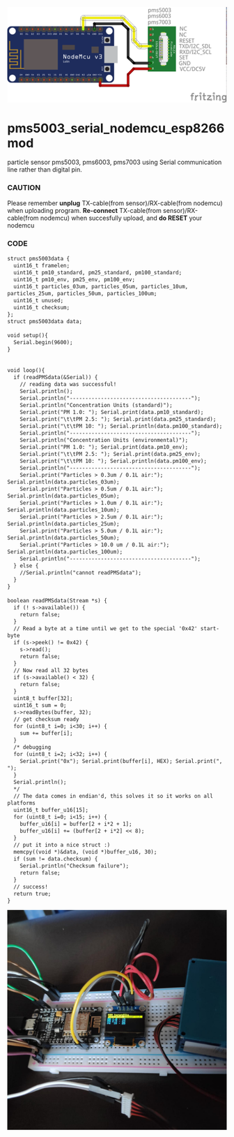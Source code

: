 ![diagram pms5003 serial nodemcu esp8266mod](https://raw.githubusercontent.com/hanandika/pms5003_serial_nodemcu_esp8266mod/master/images/pms5003_serial_nodemcu_bb.png)

# pms5003_serial_nodemcu_esp8266mod
particle sensor pms5003, pms6003, pms7003 using Serial communication line rather than digital pin.

### CAUTION
Please remember **unplug** TX-cable(from sensor)/RX-cable(from nodemcu) when uploading program.
**Re-connect** TX-cable(from sensor)/RX-cable(from nodemcu) when succesfully upload, and **do RESET** your nodemcu

### CODE
```
struct pms5003data {
  uint16_t framelen;
  uint16_t pm10_standard, pm25_standard, pm100_standard;
  uint16_t pm10_env, pm25_env, pm100_env;
  uint16_t particles_03um, particles_05um, particles_10um, particles_25um, particles_50um, particles_100um;
  uint16_t unused;
  uint16_t checksum;
};
struct pms5003data data;

void setup(){
  Serial.begin(9600);
}


void loop(){
  if (readPMSdata(&Serial)) {
    // reading data was successful!
    Serial.println();
    Serial.println("---------------------------------------");
    Serial.println("Concentration Units (standard)");
    Serial.print("PM 1.0: "); Serial.print(data.pm10_standard);
    Serial.print("\t\tPM 2.5: "); Serial.print(data.pm25_standard);
    Serial.print("\t\tPM 10: "); Serial.println(data.pm100_standard);
    Serial.println("---------------------------------------");
    Serial.println("Concentration Units (environmental)");
    Serial.print("PM 1.0: "); Serial.print(data.pm10_env);
    Serial.print("\t\tPM 2.5: "); Serial.print(data.pm25_env);
    Serial.print("\t\tPM 10: "); Serial.println(data.pm100_env);
    Serial.println("---------------------------------------");
    Serial.print("Particles > 0.3um / 0.1L air:"); Serial.println(data.particles_03um);
    Serial.print("Particles > 0.5um / 0.1L air:"); Serial.println(data.particles_05um);
    Serial.print("Particles > 1.0um / 0.1L air:"); Serial.println(data.particles_10um);
    Serial.print("Particles > 2.5um / 0.1L air:"); Serial.println(data.particles_25um);
    Serial.print("Particles > 5.0um / 0.1L air:"); Serial.println(data.particles_50um);
    Serial.print("Particles > 10.0 um / 0.1L air:"); Serial.println(data.particles_100um);
    Serial.println("---------------------------------------");
  } else {
    //Serial.println("cannot readPMSdata");
  }
}

boolean readPMSdata(Stream *s) {
  if (! s->available()) {
    return false;
  }
  // Read a byte at a time until we get to the special '0x42' start-byte
  if (s->peek() != 0x42) {
    s->read();
    return false;
  }
  // Now read all 32 bytes
  if (s->available() < 32) {
    return false;
  }
  uint8_t buffer[32];    
  uint16_t sum = 0;
  s->readBytes(buffer, 32);
  // get checksum ready
  for (uint8_t i=0; i<30; i++) {
    sum += buffer[i];
  }
  /* debugging
  for (uint8_t i=2; i<32; i++) {
    Serial.print("0x"); Serial.print(buffer[i], HEX); Serial.print(", ");
  }
  Serial.println();
  */
  // The data comes in endian'd, this solves it so it works on all platforms
  uint16_t buffer_u16[15];
  for (uint8_t i=0; i<15; i++) {
    buffer_u16[i] = buffer[2 + i*2 + 1];
    buffer_u16[i] += (buffer[2 + i*2] << 8);
  }
  // put it into a nice struct :)
  memcpy((void *)&data, (void *)buffer_u16, 30);
  if (sum != data.checksum) {
    Serial.println("Checksum failure");
    return false;
  }
  // success!
  return true;
}
```



![pms5003 serial nodemcu esp8266mod](https://raw.githubusercontent.com/hanandika/pms5003_serial_nodemcu_esp8266mod/master/images/image.jpeg)